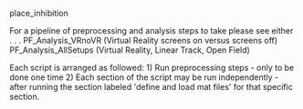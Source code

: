 place_inhibition

For a pipeline of preprocessing and analysis steps to take please see either . . .
	PF_Analysis_VRnoVR      (Virtual Reality screens on versus screens off)
        PF_Analysis_AllSetups   (Virtual Reality, Linear Track, Open Field)

Each script is arranged as followed:
	1) Run preprocessing steps - only to be done one time
	2) Each section of the script may be run independently - after running the section labeled 'define and load mat files' for that specific section. 
		


